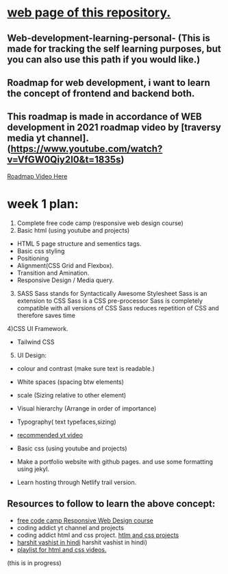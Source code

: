 # [web page of this repository.](https://satyamjhadev.github.io/web-development-learning/)

## Web-development-learning-personal- (This is made for tracking the self learning purposes, but you can also use this path if you would like.)

## Roadmap for web development, i want to learn the concept of frontend and backend both.

## This roadmap is made in accordance of WEB development in 2021 roadmap video by [traversy media yt channel].(https://www.youtube.com/watch?v=VfGW0Qiy2I0&t=1835s)

[Roadmap Video Here](https://www.youtube.com/watch?v=VfGW0Qiy2I0&t=1177s)


# week 1 plan:
1) Complete free code camp (responsive web design course)
2) Basic html (using youtube and projects)
-  HTML 5 page structure and sementics tags.
-  Basic css styling
-  Positioning
-  Alignment(CSS Grid and Flexbox).
-  Transition and Amination.
-  Responsive Design / Media query.


3) SASS 
    Sass stands for Syntactically Awesome Stylesheet
    Sass is an extension to CSS
    Sass is a CSS pre-processor
    Sass is completely compatible with all versions of CSS
    Sass reduces repetition of CSS and therefore saves time
    
4)CSS UI Framework.
- Tailwind CSS

5) UI Design:
- colour and contrast (make sure text is readable.)
- White spaces (spacing btw elements)
- scale (Sizing relative to other element)
- Visual hierarchy (Arrange in order of importance)
- Typography( text typefaces,sizing)
- [recommended yt video](https://www.youtube.com/watch?v=0JCUH5daCCE)





- Basic css (using youtube and projects)
- Make a portfolio website with github pages. and use some formatting using jekyl.
- Learn hosting through Netlify trail version.

## Resources to follow to learn the above concept:
- [free code camp  Responsive Web Design course](https://www.freecodecamp.org/learn/responsive-web-design/#basic-html-and-html5)
- coding addict yt channel and projects
-  coding addict html and css project.  [htlm and css projects](https://www.youtube.com/playlist?list=PLnHJACx3NwAdhoqmE5i_dqSnYHd04doh0)
- [harshit vashist in hindi](https://www.youtube.com/playlist?list=PLwgFb6VsUj_mtXvKDupqdWB2JBiek8YPB) harshit vashist in hindi)
- [playlist for html and css videos.](https://www.youtube.com/playlist?list=PLs1ia4sQXjZ9NptyjWt7eBCIl2xzW56y5)

(this is in progress)

